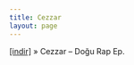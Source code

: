 ```yaml
---
title: Cezzar
layout: page
---
```


<a href="https://cloud.mail.ru/public/d552dfe2e4fc/Cezzar%20-%20Dogu%20Rap%20E.P" target="_blank">[indir]</a>  »  Cezzar &#8211; Doğu Rap Ep.